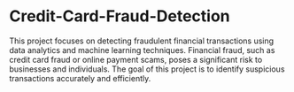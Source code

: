 # Credit-Card-Fraud-Detection
This project focuses on detecting fraudulent financial transactions using data analytics and machine learning techniques. Financial fraud, such as credit card fraud or online payment scams, poses a significant risk to businesses and individuals. The goal of this project is to identify suspicious transactions accurately and efficiently.
